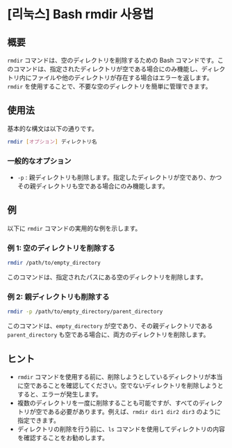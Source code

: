 # [리눅스] Bash rmdir 사용법

## 概要
`rmdir` コマンドは、空のディレクトリを削除するための Bash コマンドです。このコマンドは、指定されたディレクトリが空である場合にのみ機能し、ディレクトリ内にファイルや他のディレクトリが存在する場合はエラーを返します。`rmdir` を使用することで、不要な空のディレクトリを簡単に管理できます。

## 使用法
基本的な構文は以下の通りです。

```bash
rmdir [オプション] ディレクトリ名
```

### 一般的なオプション
- `-p` : 親ディレクトリも削除します。指定したディレクトリが空であり、かつその親ディレクトリも空である場合にのみ機能します。

## 例
以下に `rmdir` コマンドの実用的な例を示します。

### 例 1: 空のディレクトリを削除する
```bash
rmdir /path/to/empty_directory
```
このコマンドは、指定されたパスにある空のディレクトリを削除します。

### 例 2: 親ディレクトリも削除する
```bash
rmdir -p /path/to/empty_directory/parent_directory
```
このコマンドは、`empty_directory` が空であり、その親ディレクトリである `parent_directory` も空である場合に、両方のディレクトリを削除します。

## ヒント
- `rmdir` コマンドを使用する前に、削除しようとしているディレクトリが本当に空であることを確認してください。空でないディレクトリを削除しようとすると、エラーが発生します。
- 複数のディレクトリを一度に削除することも可能ですが、すべてのディレクトリが空である必要があります。例えば、`rmdir dir1 dir2 dir3` のように指定できます。
- ディレクトリの削除を行う前に、`ls` コマンドを使用してディレクトリの内容を確認することをお勧めします。